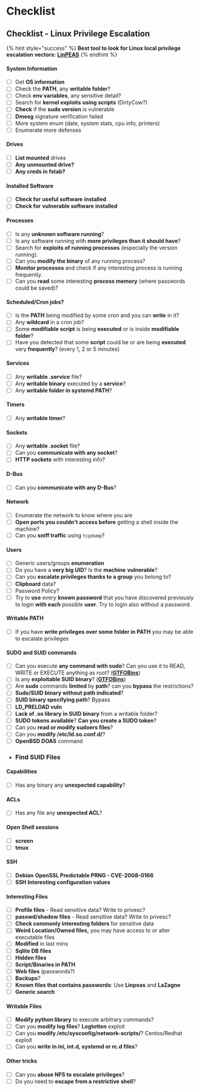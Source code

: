 # Checklist

## Checklist - Linux Privilege Escalation

{% hint style="success" %}
**Best tool to look for Linux local privilege escalation vectors:** [**LinPEAS**](https://github.com/carlospolop/privilege-escalation-awesome-scripts-suite/tree/master/linPEAS)
{% endhint %}

#### System Information

* [ ] Get **OS information**
* [ ] Check the **PATH**, any **writable folder**?
* [ ] Check **env variables**, any sensitive detail?
* [ ] Search for **kernel exploits** **using scripts** (DirtyCow?)
* [ ] **Check** if the **sudo version** is vulnerable
* [ ] **Dmesg** signature verification failed
* [ ] More system enum (date, system stats, cpu info, printers)
* [ ] Enumerate more defenses

#### Drives

* [ ] **List mounted** drives
* [ ] **Any unmounted drive?**
* [ ] **Any creds in fstab?**

#### **Installed Software**

* [ ] **Check for** **useful software** **installed**
* [ ] **Check for** **vulnerable software** **installed**

#### Processes

* [ ] Is any **unknown software running**?
* [ ] Is any software running with **more privileges than it should have**?
* [ ] Search for **exploits of running processes** (especially the version running).
* [ ] Can you **modify the binary** of any running process?
* [ ] **Monitor processes** and check if any interesting process is running frequently.
* [ ] Can you **read** some interesting **process memory** (where passwords could be saved)?

#### Scheduled/Cron jobs?

* [ ] Is the **PATH** being modified by some cron and you can **write** in it?
* [ ] Any **wildcard** in a cron job?
* [ ] Some **modifiable script** is being **executed** or is inside **modifiable folder**?
* [ ] Have you detected that some **script** could be or are being **executed** very **frequently**? (every 1, 2 or 5 minutes)

#### Services

* [ ] Any **writable .service** file?
* [ ] Any **writable binary** executed by a **service**?
* [ ] Any **writable folder in systemd PATH**?

#### Timers

* [ ] Any **writable timer**?

#### Sockets

* [ ] Any **writable .socket** file?
* [ ] Can you **communicate with any socket**?
* [ ] **HTTP sockets** with interesting info?

#### D-Bus

* [ ] Can you **communicate with any D-Bus**?

#### Network

* [ ] Enumerate the network to know where you are
* [ ] **Open ports you couldn't access before** getting a shell inside the machine?
* [ ] Can you **sniff traffic** using `tcpdump`?

#### Users

* [ ] Generic users/groups **enumeration**
* [ ] Do you have a **very big UID**? Is the **machine** **vulnerable**?
* [ ] Can you **escalate privileges thanks to a group** you belong to?
* [ ] **Clipboard** data?
* [ ] Password Policy?
* [ ] Try to **use** every **known password** that you have discovered previously to login **with each** possible **user**. Try to login also without a password.

#### Writable PATH

* [ ] If you have **write privileges over some folder in PATH** you may be able to escalate privileges

#### SUDO and SUID commands

* [ ] Can you execute **any command with sudo**? Can you use it to READ, WRITE or EXECUTE anything as root? ([**GTFOBins**](https://gtfobins.github.io))
* [ ] Is any **exploitable SUID binary**? ([**GTFOBins**](https://gtfobins.github.io))
* [ ] Are **sudo** commands **limited** by **path**? can you **bypass** the restrictions?
* [ ] **Sudo/SUID binary without path indicated**?
* [ ] **SUID binary specifying path**? Bypass
* [ ] **LD\_PRELOAD vuln**
* [ ] **Lack of .so library in SUID binary** from a writable folder?
* [ ] **SUDO tokens available**? **Can you create a SUDO token**?
* [ ] Can you **read or modify sudoers files**?
* [ ] Can you **modify /etc/ld.so.conf.d/**?
* [ ] **OpenBSD DOAS** command
* ### Find SUID Files&#x20;

#### Capabilities

* [ ] Has any binary any **unexpected capability**?

#### ACLs

* [ ] Has any file any **unexpected ACL**?

#### Open Shell sessions

* [ ] **screen**
* [ ] **tmux**

#### SSH

* [ ] **Debian** **OpenSSL Predictable PRNG - CVE-2008-0166**
* [ ] **SSH Interesting configuration values**

#### Interesting Files

* [ ] **Profile files** - Read sensitive data? Write to privesc?
* [ ] **passwd/shadow files** - Read sensitive data? Write to privesc?
* [ ] **Check commonly interesting folders** for sensitive data
* [ ] **Weird Location/Owned files,** you may have access to or alter executable files
* [ ] **Modified** in last mins
* [ ] **Sqlite DB files**
* [ ] **Hidden files**
* [ ] **Script/Binaries in PATH**
* [ ] **Web files** (passwords?)
* [ ] **Backups**?
* [ ] **Known files that contains passwords**: Use **Linpeas** and **LaZagne**
* [ ] **Generic search**

#### **Writable Files**

* [ ] **Modify python library** to execute arbitrary commands?
* [ ] Can you **modify log files**? **Logtotten** exploit
* [ ] Can you **modify /etc/sysconfig/network-scripts/**? Centos/Redhat exploit
* [ ] Can you **write in ini, int.d, systemd or rc.d files**?

#### **Other tricks**

* [ ] Can you **abuse NFS to escalate privileges**?
* [ ] Do you need to **escape from a restrictive shell**?
